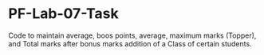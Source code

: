 # PF-Lab-07-Task
Code to maintain average, boos points, average, maximum marks (Topper), and Total marks after bonus marks addition of a Class of certain students.
